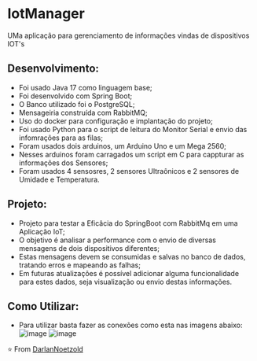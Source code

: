 # IotManager
UMa aplicação para gerenciamento de informações vindas de dispositivos IOT's

## Desenvolvimento:
* Foi usado Java 17 como linguagem base;
* Foi desenvolvido com Spring Boot;
* O Banco utilizado foi o PostgreSQL;
* Mensageiria construída com RabbitMQ;
* Uso do docker para configuração e implantação do projeto;
* Foi usado Python para o script de leitura do Monitor Serial e envio das infomrações para as filas;
* Foram usados dois arduinos, um Arduino Uno e um Mega 2560;
* Nesses arduinos foram carragados um script em C para cappturar as informações dos Sensores;
* Foram usados 4 sensosres, 2 sensores Ultraônicos e 2 sensores de Umidade e Temperatura.

## Projeto:
* Projeto para testar a Eficâcia do SpringBoot com RabbitMq em uma Aplicação IoT;
* O objetivo é analisar a performance com o envio de diversas mensagens de dois dispositivos diferentes;
* Estas mensagens devem se consumidas e salvas no banco de dados, tratando erros e mapeando as falhas;
* Em futuras atualizações é possível adicionar alguma funcionalidade para estes dados, seja visualização ou envio destas informações.


## Como Utilizar:
* Para utilizar basta fazer as conexões como esta nas imagens abaixo:
![image](https://github.com/DarlanNoetzold/IotManager/assets/41628589/dcf10655-4719-4786-bfb5-48fcdfded9b8)
![image](https://github.com/DarlanNoetzold/IotManager/assets/41628589/d2ad091f-750c-480d-ba87-f1918abfd85b)


⭐️ From [DarlanNoetzold](https://github.com/DarlanNoetzold)
